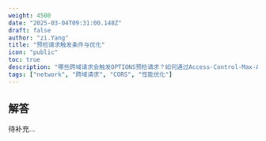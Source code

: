 ```yaml
---
weight: 4500
date: "2025-03-04T09:31:00.148Z"
draft: false
author: "zi.Yang"
title: "预检请求触发条件与优化"
icon: "public"
toc: true
description: "哪些跨域请求会触发OPTIONS预检请求？如何通过Access-Control-Max-Age减少预检次数？列举简单请求（Simple Request）的严格条件。"
tags: ["network", "跨域请求", "CORS", "性能优化"]
---
```


## 解答

待补充...
